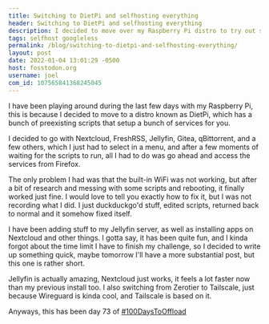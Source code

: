 ```yaml
---
title: Switching to DietPi and selfhosting everything
header: Switching to DietPi and selfhosting everything
description: I decided to move over my Raspberry Pi distro to try out selfhosting the easy way
tags: selfhost googleless 
permalink: /blog/switching-to-dietpi-and-selfhosting-everything/
layout: post
date: 2022-01-04 13:01:29 -0500
host: fosstodon.org
username: joel
com_id: 107565841368245045
---
```


I have been playing around during the last few days with my Raspberry Pi, this is because I decided to move to a distro known as DietPi, which has a bunch of preexisting scripts that setup a bunch of services for you.

I decided to go with Nextcloud, FreshRSS, Jellyfin, Gitea, qBittorrent, and a few others, which I just had to select in a menu, and after a few moments of waiting for the scripts to run, all I had to do was go ahead and access the services from Firefox.

The only problem I had was that the built-in WiFi was not working, but after a bit of research and messing with some scripts and rebooting, it finally worked just fine. I would love to tell you exactly how to fix it, but I was not recording what I did. I just duckduckgo'd stuff, edited scripts, returned back to normal and it somehow fixed itself.

I have been adding stuff to my Jellyfin server, as well as installing apps on Nextcloud and other things. I gotta say, it has been quite fun, and I kinda forgot about the time limit I have to finish my challenge, so I decided to write up something quick, maybe tomorrow I'll have a more substantial post, but this one is rather short.

Jellyfin is actually amazing, Nextcloud just works, it feels a lot faster now than my previous install too. I also switching from Zerotier to Tailscale, just because Wireguard is kinda cool, and Tailscale is based on it.

Anyways, this has been day 73 of [#100DaysToOffload](https://100DaysToOffload.com)
